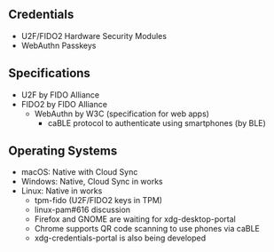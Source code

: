 ## Credentials
- U2F/FIDO2 Hardware Security Modules
- WebAuthn Passkeys
## Specifications
- U2F by FIDO Alliance
- FIDO2 by FIDO Alliance
  - WebAuthn by W3C (specification for web apps)
    - caBLE protocol to authenticate using smartphones (by BLE)
## Operating Systems
- macOS: Native with Cloud Sync
- Windows: Native, Cloud Sync in works
- Linux: Native in works
  - tpm-fido (U2F/FIDO2 keys in TPM)
  - linux-pam#616 discussion
  - Firefox and GNOME are waiting for xdg-desktop-portal
  - Chrome supports QR code scanning to use phones via caBLE
  - xdg-credentials-portal is also being developed